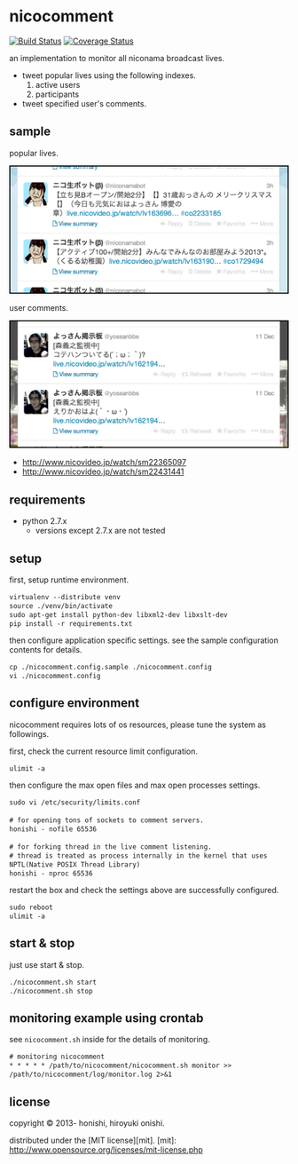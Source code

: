 nicocomment
==
[![Build Status](https://travis-ci.org/honishi/nicocomment.png?branch=develop)](https://travis-ci.org/honishi/nicocomment)
[![Coverage Status](https://coveralls.io/repos/honishi/nicocomment/badge.png?branch=develop)](https://coveralls.io/r/honishi/nicocomment?branch=develop)

an implementation to monitor all niconama broadcast lives.
* tweet popular lives using the following indexes.
    1. active users
    2. participants
* tweet specified user's comments.

sample
-------------
popular lives.

![sample](./sample/screenshot_popular.png)

user comments.

![sample](./sample/screenshot_user.png)

* http://www.nicovideo.jp/watch/sm22365097
* http://www.nicovideo.jp/watch/sm22431441

requirements
--
* python 2.7.x
    * versions except 2.7.x are not tested

setup
--
first, setup runtime environment.
````
virtualenv --distribute venv
source ./venv/bin/activate
sudo apt-get install python-dev libxml2-dev libxslt-dev
pip install -r requirements.txt
````

then configure application specific settings. see the sample configuration contents for details.
````
cp ./nicocomment.config.sample ./nicocomment.config
vi ./nicocomment.config
````

configure environment
--
nicocomment requires lots of os resources, please tune the system as followings.

first, check the current resource limit configuration.
````
ulimit -a
````

then configure the max open files and max open processes settings.
````
sudo vi /etc/security/limits.conf

# for opening tons of sockets to comment servers.
honishi - nofile 65536

# for forking thread in the live comment listening.
# thread is treated as process internally in the kernel that uses NPTL(Native POSIX Thread Library)
honishi - nproc 65536
````

restart the box and check the settings above are successfully configured.
````
sudo reboot
ulimit -a
````

start & stop
--
just use start & stop.
````
./nicocomment.sh start
./nicocomment.sh stop
````

monitoring example using crontab
--
see `nicocomment.sh` inside for the details of monitoring.

	# monitoring nicocomment
	* * * * * /path/to/nicocomment/nicocomment.sh monitor >> /path/to/nicocomment/log/monitor.log 2>&1

license
--
copyright &copy; 2013- honishi, hiroyuki onishi.

distributed under the [MIT license][mit].
[mit]: http://www.opensource.org/licenses/mit-license.php
